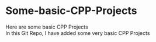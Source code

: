 # Some-basic-CPP-Projects
Here are some basic CPP Projects  
In this Git Repo, I have added some very basic CPP Projects
